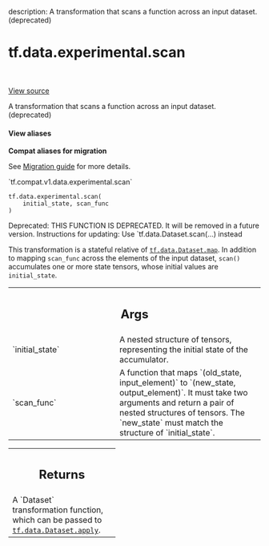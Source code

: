 description: A transformation that scans a function across an input dataset. (deprecated)

<div itemscope itemtype="http://developers.google.com/ReferenceObject">
<meta itemprop="name" content="tf.data.experimental.scan" />
<meta itemprop="path" content="Stable" />
</div>

# tf.data.experimental.scan

<!-- Insert buttons and diff -->

<table class="tfo-notebook-buttons tfo-api nocontent" align="left">

</table>

<a target="_blank" class="external" href="/code/stable/tensorflow/python/data/experimental/ops/scan_ops.py">View source</a>



A transformation that scans a function across an input dataset. (deprecated)


<section class="expandable">
  <h4 class="showalways">View aliases</h4>
  <p>
<b>Compat aliases for migration</b>
<p>See
<a href="https://www.tensorflow.org/guide/migrate">Migration guide</a> for
more details.</p>
<p>`tf.compat.v1.data.experimental.scan`</p>
</p>
</section>

<pre class="devsite-click-to-copy prettyprint lang-py tfo-signature-link">
<code>tf.data.experimental.scan(
    initial_state, scan_func
)
</code></pre>



<!-- Placeholder for "Used in" -->

Deprecated: THIS FUNCTION IS DEPRECATED. It will be removed in a future version.
Instructions for updating:
Use `tf.data.Dataset.scan(...) instead

This transformation is a stateful relative of <a href="../../../tf/data/Dataset.md#map"><code>tf.data.Dataset.map</code></a>.
In addition to mapping `scan_func` across the elements of the input dataset,
`scan()` accumulates one or more state tensors, whose initial values are
`initial_state`.

<!-- Tabular view -->
 <table class="responsive fixed orange">
<colgroup><col width="214px"><col></colgroup>
<tr><th colspan="2"><h2 class="add-link">Args</h2></th></tr>

<tr>
<td>
`initial_state`<a id="initial_state"></a>
</td>
<td>
A nested structure of tensors, representing the initial state
of the accumulator.
</td>
</tr><tr>
<td>
`scan_func`<a id="scan_func"></a>
</td>
<td>
A function that maps `(old_state, input_element)` to
`(new_state, output_element)`. It must take two arguments and return a
pair of nested structures of tensors. The `new_state` must match the
structure of `initial_state`.
</td>
</tr>
</table>



<!-- Tabular view -->
 <table class="responsive fixed orange">
<colgroup><col width="214px"><col></colgroup>
<tr><th colspan="2"><h2 class="add-link">Returns</h2></th></tr>
<tr class="alt">
<td colspan="2">
A `Dataset` transformation function, which can be passed to
<a href="../../../tf/data/Dataset.md#apply"><code>tf.data.Dataset.apply</code></a>.
</td>
</tr>

</table>

